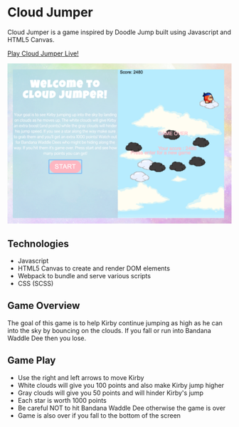 # Cloud Jumper
Cloud Jumper is a game inspired by Doodle Jump built using Javascript and HTML5 Canvas. 

[Play Cloud Jumper Live!](https://nicolemhui.github.io/cloud-jumper/)

![Game Over](/src/images/game_over.png)

## Technologies 
* Javascript
* HTML5 Canvas to create and render DOM elements
* Webpack to bundle and serve various scripts
* CSS (SCSS)

## Game Overview
The goal of this game is to help Kirby continue jumping as high as he can into the sky by bouncing on the clouds. If you fall or run into Bandana Waddle Dee then you lose.
    
## Game Play 
* Use the right and left arrows to move Kirby 
* White clouds will give you 100 points and also make Kirby jump higher
* Gray clouds will give you 50 points and will hinder Kirby's jump 
* Each star is worth 1000 points
* Be careful NOT to hit Bandana Waddle Dee otherwise the game is over
* Game is also over if you fall to the bottom of the screen
